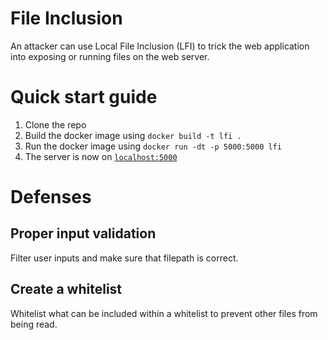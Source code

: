 # File Inclusion

An attacker can use Local File Inclusion (LFI) to trick the web application into exposing or running files on the web server.


# Quick start guide
1. Clone the repo
2. Build the docker image using `docker build -t lfi .`
3. Run the docker image using `docker run -dt -p 5000:5000 lfi`
4. The server is now on [`localhost:5000`](http://localhost:5000)

# Defenses

## Proper input validation

Filter user inputs and make sure that filepath is correct.


## Create a whitelist

Whitelist what can be included within a whitelist to prevent other files from being read.